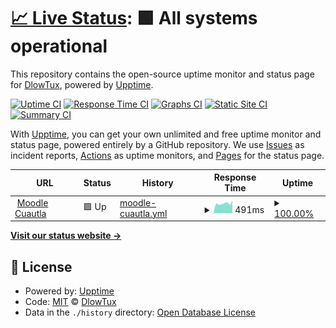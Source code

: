 # [📈 Live Status](https://dlowTux.github.io/upptime): <!--live status--> **🟩 All systems operational**

This repository contains the open-source uptime monitor and status page for [DlowTux](https://dlowTux.github.io/upptime), powered by [Upptime](https://github.com/upptime/upptime).

[![Uptime CI](https://github.com/dlowTux/upptime/workflows/Uptime%20CI/badge.svg)](https://github.com/dlowTux/upptime/actions?query=workflow%3A%22Uptime+CI%22)
[![Response Time CI](https://github.com/dlowTux/upptime/workflows/Response%20Time%20CI/badge.svg)](https://github.com/dlowTux/upptime/actions?query=workflow%3A%22Response+Time+CI%22)
[![Graphs CI](https://github.com/dlowTux/upptime/workflows/Graphs%20CI/badge.svg)](https://github.com/dlowTux/upptime/actions?query=workflow%3A%22Graphs+CI%22)
[![Static Site CI](https://github.com/dlowTux/upptime/workflows/Static%20Site%20CI/badge.svg)](https://github.com/dlowTux/upptime/actions?query=workflow%3A%22Static+Site+CI%22)
[![Summary CI](https://github.com/dlowTux/upptime/workflows/Summary%20CI/badge.svg)](https://github.com/dlowTux/upptime/actions?query=workflow%3A%22Summary+CI%22)

With [Upptime](https://upptime.js.org), you can get your own unlimited and free uptime monitor and status page, powered entirely by a GitHub repository. We use [Issues](https://github.com/dlowTux/upptime/issues) as incident reports, [Actions](https://github.com/dlowTux/upptime/actions) as uptime monitors, and [Pages](https://dlowTux.github.io/upptime) for the status page.

<!--start: status pages-->
<!-- This summary is generated by Upptime (https://github.com/upptime/upptime) -->
<!-- Do not edit this manually, your changes will be overwritten -->
<!-- prettier-ignore -->
| URL | Status | History | Response Time | Uptime |
| --- | ------ | ------- | ------------- | ------ |
| <img alt="" src="https://icons.duckduckgo.com/ip3/educacion.cuautla.tecnm.mx.ico" height="13"> [Moodle Cuautla](https://educacion.cuautla.tecnm.mx) | 🟩 Up | [moodle-cuautla.yml](https://github.com/dlowTux/upptime/commits/HEAD/history/moodle-cuautla.yml) | <details><summary><img alt="Response time graph" src="./graphs/moodle-cuautla/response-time-week.png" height="20"> 491ms</summary><br><a href="https://dlowTux.github.io/upptime/history/moodle-cuautla"><img alt="Response time 468" src="https://img.shields.io/endpoint?url=https%3A%2F%2Fraw.githubusercontent.com%2FdlowTux%2Fupptime%2FHEAD%2Fapi%2Fmoodle-cuautla%2Fresponse-time.json"></a><br><a href="https://dlowTux.github.io/upptime/history/moodle-cuautla"><img alt="24-hour response time 675" src="https://img.shields.io/endpoint?url=https%3A%2F%2Fraw.githubusercontent.com%2FdlowTux%2Fupptime%2FHEAD%2Fapi%2Fmoodle-cuautla%2Fresponse-time-day.json"></a><br><a href="https://dlowTux.github.io/upptime/history/moodle-cuautla"><img alt="7-day response time 491" src="https://img.shields.io/endpoint?url=https%3A%2F%2Fraw.githubusercontent.com%2FdlowTux%2Fupptime%2FHEAD%2Fapi%2Fmoodle-cuautla%2Fresponse-time-week.json"></a><br><a href="https://dlowTux.github.io/upptime/history/moodle-cuautla"><img alt="30-day response time 617" src="https://img.shields.io/endpoint?url=https%3A%2F%2Fraw.githubusercontent.com%2FdlowTux%2Fupptime%2FHEAD%2Fapi%2Fmoodle-cuautla%2Fresponse-time-month.json"></a><br><a href="https://dlowTux.github.io/upptime/history/moodle-cuautla"><img alt="1-year response time 474" src="https://img.shields.io/endpoint?url=https%3A%2F%2Fraw.githubusercontent.com%2FdlowTux%2Fupptime%2FHEAD%2Fapi%2Fmoodle-cuautla%2Fresponse-time-year.json"></a></details> | <details><summary><a href="https://dlowTux.github.io/upptime/history/moodle-cuautla">100.00%</a></summary><a href="https://dlowTux.github.io/upptime/history/moodle-cuautla"><img alt="All-time uptime 97.36%" src="https://img.shields.io/endpoint?url=https%3A%2F%2Fraw.githubusercontent.com%2FdlowTux%2Fupptime%2FHEAD%2Fapi%2Fmoodle-cuautla%2Fuptime.json"></a><br><a href="https://dlowTux.github.io/upptime/history/moodle-cuautla"><img alt="24-hour uptime 100.00%" src="https://img.shields.io/endpoint?url=https%3A%2F%2Fraw.githubusercontent.com%2FdlowTux%2Fupptime%2FHEAD%2Fapi%2Fmoodle-cuautla%2Fuptime-day.json"></a><br><a href="https://dlowTux.github.io/upptime/history/moodle-cuautla"><img alt="7-day uptime 100.00%" src="https://img.shields.io/endpoint?url=https%3A%2F%2Fraw.githubusercontent.com%2FdlowTux%2Fupptime%2FHEAD%2Fapi%2Fmoodle-cuautla%2Fuptime-week.json"></a><br><a href="https://dlowTux.github.io/upptime/history/moodle-cuautla"><img alt="30-day uptime 99.85%" src="https://img.shields.io/endpoint?url=https%3A%2F%2Fraw.githubusercontent.com%2FdlowTux%2Fupptime%2FHEAD%2Fapi%2Fmoodle-cuautla%2Fuptime-month.json"></a><br><a href="https://dlowTux.github.io/upptime/history/moodle-cuautla"><img alt="1-year uptime 97.21%" src="https://img.shields.io/endpoint?url=https%3A%2F%2Fraw.githubusercontent.com%2FdlowTux%2Fupptime%2FHEAD%2Fapi%2Fmoodle-cuautla%2Fuptime-year.json"></a></details>

<!--end: status pages-->

[**Visit our status website →**](https://dlowTux.github.io/upptime)

## 📄 License

- Powered by: [Upptime](https://github.com/upptime/upptime)
- Code: [MIT](./LICENSE) © [DlowTux](https://dlowTux.github.io/upptime)
- Data in the `./history` directory: [Open Database License](https://opendatacommons.org/licenses/odbl/1-0/)
